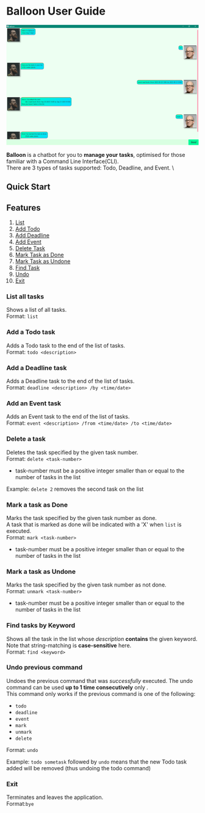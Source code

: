# Balloon User Guide

![Image of the UI of the Balloon chatbot](./Ui.png)

**Balloon** is a chatbot for you to **manage your tasks**, optimised for 
those familiar with a Command Line Interface(CLI). \
There are 3 types of tasks supported: Todo, Deadline, and Event. \

## Quick Start

## Features
1. [List](#list-all-tasks)
2. [Add Todo](#add-a-todo-task)
3. [Add Deadline](#add-a-deadline-task)
4. [Add Event](#add-an-event-task)
4. [Delete Task](#delete-a-task)
5. [Mark Task as Done](#mark-a-task-as-done)
6. [Mark Task as Undone](#mark-a-task-as-undone)
7. [Find Task](#find-tasks-by-keyword)
8. [Undo](#undo-previous-command)
9. [Exit](#exit)


### List all tasks
Shows a list of all tasks.\
Format: `list`

### Add a Todo task
Adds a Todo task to the end of the list of tasks. \
Format: `todo <description>`

### Add a Deadline task
Adds a Deadline task to the end of the list of tasks. \
Format: `deadline <description> /by <time/date>`

### Add an Event task
Adds an Event task to the end of the list of tasks. \
Format: `event <description> /from <time/date> /to <time/date>`

### Delete a task
Deletes the task specified by the given task number. \
Format: `delete <task-number>`
- task-number must be a positive integer smaller than or equal to the number of tasks in the list

Example: `delete 2` removes the second task on the list

### Mark a task as Done
Marks the task specified by the given task number as done. \
A task that is marked as done will be indicated with a 'X' when `list` is executed. \
Format: `mark <task-number>`
- task-number must be a positive integer smaller than or equal to the number of tasks in the list

### Mark a task as Undone
Marks the task specified by the given task number as not done. \
Format: `unmark <task-number>`
- task-number must be a positive integer smaller than or equal to the number of tasks in the list

### Find tasks by Keyword
Shows all the task in the list whose _description_ **contains** the given keyword. \
Note that string-matching is **case-sensitive** here. \
Format: `find <keyword>`

### Undo previous command
Undoes the previous command that was _successfully_ executed.
The undo command can be used **up to 1 time consecutively** only . \
This command only works if the previous command is one of the following:
- `todo`
- `deadline`
- `event`
- `mark`
- `unmark`
- `delete` 

Format: `undo`

Example: `todo sometask` followed by `undo` means that the
new Todo task added will be removed (thus undoing the todo command)

### Exit
Terminates and leaves the application. \
Format:`bye`
